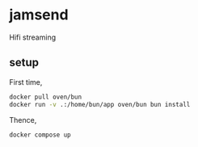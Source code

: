 # jamsend

Hifi streaming

## setup

First time,

```bash
docker pull oven/bun
docker run -v .:/home/bun/app oven/bun bun install
```

Thence,

```bash
docker compose up
```
